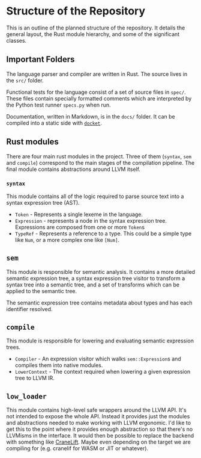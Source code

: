 # Structure of the Repository

This is an outline of the planned structure of the repository. It details the general layout, the Rust module hierarchy,  and some of the significant classes.

## Important Folders

The language parser and compiler are written in Rust. The source lives in the `src/` folder.

Functional tests for the language consist of a set of source files in `spec/`. These files contain specially formatted comments which are interpreted by the Python test runner `specs.py` when run.

Documentation, written in Markdown, is in the `docs/` folder. It can be compiled into a static side with [`docket`](http://willspeak.me/docket/).

## Rust modules

There are four main rust modules in the project. Three of them (`syntax`, `sem` and `compile`) correspond to the main stages of the compilation pipeline. The final module contains abstractions around LLVM itself.

### `syntax`

This module contains all of the logic required to parse source text into a syntax expression tree (AST).

* `Token` - Represents a single lexeme in the language.
* `Expression` - represents a node in the syntax expression tree. Expressions are composed from one or more `Token`s
* `TypeRef` - Represents a reference to a type. This could be a simple type like `Num`, or a more complex one like `[Num]`.

## `sem`

This module is responsible for semantic analysis. It contains a more detailed semantic expression tree, a syntax expression tree visitor to transform a syntax tree into a semantic tree, and a set of transforms which can be applied to the semantic tree.

The semantic expression tree contains metadata about types and has each identifier resolved.

## `compile`

This module is responsible for lowering and evaluating semantic expression trees.

* `Compiler` - An expression visitor which walks `sem::Expression`s and compiles them into native modules.
* `LowerContext` - The context required when lowering a given expression tree to LLVM IR.

## `low_loader`

This module contains high-level safe wrappers around the LLVM API. It's not intended to expose the whole API. Instead it provides just the modules and abstractions needed to make working with LLVM ergonomic. I'd like to get this to the point where it provides enough abstraction so that there's no LLVMisms in the interface. It would then be possible to replace the backend with something like [CraneLift](https://github.com/CraneStation/cranelift). Maybe even depending on the target we are compiling for (e.g. cranelif for WASM or JIT or whatever).
